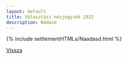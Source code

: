 ```yaml
---
layout: default
title: Választási névjegyzék 2022
description: Nádasd
---
```


{% include settlementHTMLs/Naadasd.html %}

[Vissza](../)